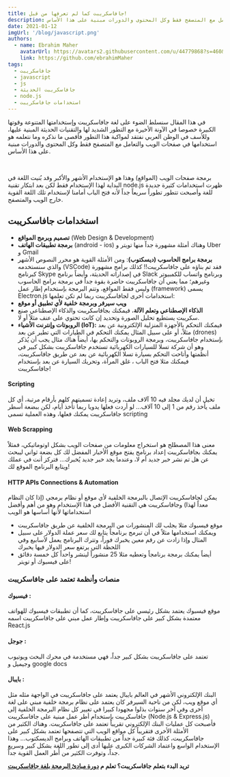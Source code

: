 ```yaml
---
title: جافاسكريبت كما لم تعرفها من قبل!
description: في هذا المقال سنسلط الضوء على لغة جافاسكريبت وإستخدامتها المتنوعة وقوتها الكبيرة خصوصا في اﻵونة اﻷخيرة مع التطور الشديد لها، وللأسف نفتقد في الوطن العربي لمواكبة هذا التطور فأقصى ما نذكره وما نتعلمه هو استخدامها في صفحات الويب والتعامل مع المتصفح فقط وكل المحتوى والدورات مبنية على هذا اﻷساس.
date: 2021-01-12
imgUrl: '/blog/javascript.png'
authors:
  - name: Ebrahim Maher
    avatarUrl: https://avatars2.githubusercontent.com/u/44779868?s=460&u=8c86377de086dde8ca546f6c674b4df0cad97e4c&v=4
    link: https://github.com/ebrahimMaher
tags:
  - جافاسكريبت
  - javascript
  - js
  - جافاسكريبت الحديثة
  - node.js
  - استخدامات جافاسكريبت
---
```

في هذا المقال سنسلط الضوء على لغة جافاسكريبت وإستخدامتها المتنوعة وقوتها الكبيرة خصوصا في اﻵونة اﻷخيرة مع التطور الشديد لها والتقنيات الحديثة المبنية عليها، وللأسف في الوطن العربي نفتقد لمواكبة هذا التطور فأقصى ما نذكره وما نتعلمه هو استخدامها في صفحات الويب والتعامل مع المتصفح فقط وكل المحتوى والدورات مبنية على هذا اﻷساس.

<br>

برمجة صفحات الويب (المواقع) وهذا هو اﻹستخدام اﻷشهر واﻷكبر وقد بُنيت اللغة في البداية لهذا اﻹستخدام فقط لكن بعد ابتكار تقنية node.js ظهرت استخدامات كثيرة جديدة للغة وأصبحت تتطور تطوراً سريعاً جداً ﻷنه فتح الباب أمامنا لإستخدام تلك اللغة القوية خارج الويب والمتصفح.

## استخدامات جافاسكريبت
- **تصميم وبرمج المواقع** (Web Design & Development)
- **برمجة تطبيقات الهاتف** (android - ios) وهناك أمثلة مشهورة جداً منها تويتر و Uber و Gmail
- **برمجة برامج الحاسوب (ديسكتوب)**: ومن اﻷمثلة القوية هو محرر النصوص اﻷشهر والذي سنستخدمه (VSCode) فقد تم بناؤه على جافاسكريبت!! كذلك برامج مشهورة كبرنامج Skype في إصداراته الحديثة، وأيضاً برنامج Slack وبرنامج واتساب للكمبيوتر وغيرهم؛ مما يعني أن جافاسكريبت حاضرة بقوة جداً في برمجة برامج الحاسوب وليس فقط المواقع، وتتم البرمجة بإستخدام إطار عمل (framework) يسمى Electron.js
استخدامات أخرى لجافاسكريبت ربما لم تكن تعلمها:
- **ويب سيرفر وبرمجة خلفية ﻷي تطبيق أو موقع**
- **الذكاء اﻹصطناعي وتعلم اﻵلة**، فيمكنك بجافاسكريبت والذكاء اﻹصطناعي صنع سكريبت يستطيع تحليل الصورة وتحديد إن كانت تحتوي على عنف مثلاً أو ﻻ.
- **الروبوتات وإنترنت اﻷشياء (IoT):**
فيمكنك التحكم باﻷجهزة المنزلية اﻹلكترونية عن بعد مثلاً، أو على سبيل المثال يمكنك التحكم في الطيارات التي تطير عن بعد (drones) بإستخدام جافاسكريبت، وبرمجة الروبوتات والتحكم بها، أيضاً هناك مثال يجب أن يُذكر وهو أن شركة تسلا للسيارات الكهربائية تستخدم جافاسكريبت بشكل كبير في أنظمتها وأتاحت التحكم بسيارة تسلا الكهربائية عن بعد عن طريق جافاسكريبت، فيمكنك مثلا فتح الباب ، غلق المرآة، وتحريك السيارة عن بعد بإستخدام جافاسكريبت!

#### Scripting
تخيل أن لديك مجلد فيه 10 آلاف ملف، وتريد إعادة تسميتهم كلهم بأرقام مرتبة، أي كل ملف يأخذ رقم من 1 إلى 10 آلاف... لو أردت فعلها يدويا ربما تأخذ أيام، لكن ببضعة أسطر جافاسكريبت يمكنك فعلها، وهذه العملية تسمى scripting

#### Web Scrapping

معنى هذا المصطلح هو استخراج معلومات من صفحات الويب بشكل اوتوماتيكي، فمثلاً يمكنك بجافاسكريبت إعداد برنامج يفتح موقع اﻷخبار المفضل لك كل بضعة ثواني ليبحث عن هل تم نشر خبر جديد أم ﻻ، وعندما يجد خبر جديد يُخبرك... فتركز أنت في عملك ويتابع البرنامج الموقع لك!

#### HTTP APIs Connections & Automation

يمكن لجافاسكريبت اﻹتصال بالبرمجة الخلفية ﻷي موقع أو نظام برمجي (إذا كان النظام معداً لهذا) وجافاسكريبت هي التقنية اﻷفضل في هذا اﻹستخدام وهو من أهم وأفضل استخداماتها ﻷنها أساسها هو الويب
- موقع فيسبوك مثلا يجلب لك المنشورات من البرمجة الخلفية عن طريق جافاسكريبت
- ويمكنك استخدامها مثلاً في أن تبرمج برنامجاً يتابع لك سعر عملة الدولار على سبيل المثال وإذا زادت عن رقم معين يخبرك فوراً، وتترك البرنامج يعمل لأسابيع وفي اللحظة التي يرتفع سعر الدولار فيها يخبرك
- أيضاً يمكنك برمجة برنامجاً وتعطيه مثلا 25 منشوراً لينشر واحداً كل خمسة دقائق على فيسبوك أو تويتر!

### منصات وأنظمة تعتمد على جافاسكريبت

#### فيسبوك :
موقع فيسبوك يعتمد بشكل رئيسي على جافاسكريبت، كما أن تطبيقات فيسبوك للهواتف معتمدة بشكل كبير على جافاسكريبت وإطار عمل مبني على جافاسكريبت اسمه React.js
#### جوجل :
تعتمد على جافاسكريبت بشكل كبير جداً، فهي مستخدمة في محرك البحث ويوتيوب وجيميل و google docs

#### بايبال :
البنك اﻹلكتروني اﻷشهر في العالم بايبال يعتمد على جافاسكريبت في الواجهة مثله مثل أي موقع ويب، لكن من ناحية السيرفر كان يعتمد على نظام برمجة خلفية مبني على لغة أخرى وفي آخر سنوات بذلوا مجهودا كبيرا في تغيير كل نظام البرمجة الخلفية إلى جافاسكريبت بإستخدام أطر عمل مبنية على جافاسكريبت (Node.js & Express.js) فأصبحت كل عمليات البنك اﻹلكتروني تقريباً تعتمد على جافاسكريبت.
وهناك الكثير من اﻷمثلة اﻷخرى فتقريباً كل مواقع الويب التي تتصفحها تعتمد بشكل كبير على جافاسكريبت، كذلك فئة كبيرة جداً من تطبيقات الهاتف وبرامج الديسكتوب... وهذا اﻹستخدام الواسع واعتماد الشركات الكبرى عليها أدى إلى تطور اللغة بشكل كبير وسريع جداً، وتوفرت الكثير من أُطر العمل القوية جداً.


<base-alert type="star">

**تريد البدء بتعلم جافاسكريبت؟ تعلم م [دورة مبادئ البرمجة بلغة جافاسكريبت](/tutorials/algorithms/before-start/intro)**

</base-alert>

